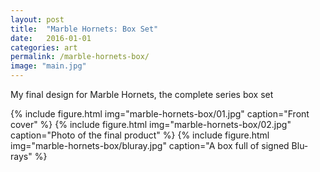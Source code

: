 ```yaml
---
layout: post
title:  "Marble Hornets: Box Set"
date:   2016-01-01
categories: art
permalink: /marble-hornets-box/
image: "main.jpg"
---
```


<p class="post--full__excerpt">
	My final design for Marble Hornets, the complete series box set
</p>

<div class="gallery">
	{% include figure.html img="marble-hornets-box/01.jpg" caption="Front cover" %}
	{% include figure.html img="marble-hornets-box/02.jpg" caption="Photo of the final product" %}
	{% include figure.html img="marble-hornets-box/bluray.jpg" caption="A box full of signed Blu-rays" %}
</div>